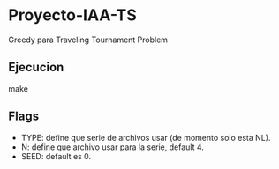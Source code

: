 # Proyecto-IAA-TS
Greedy para Traveling Tournament Problem

## Ejecucion
make

## Flags
- TYPE: define que serie de archivos usar (de momento solo esta NL).
- N: define que archivo usar para la serie, default 4.
- SEED: default es 0. 